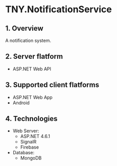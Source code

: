# TNY.NotificationService
## 1. Overview
A notification system.

## 2. Server flatform
- ASP.NET Web API

## 3. Supported client flatforms
- ASP.NET Web App
- Android

## 4. Technologies
- Web Server: 
    - ASP.NET 4.6.1
    - SignalR
    - Firebase
- Database:
     - MongoDB
